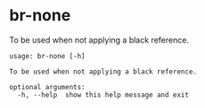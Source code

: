 # br-none

To be used when not applying a black reference.

```
usage: br-none [-h]

To be used when not applying a black reference.

optional arguments:
  -h, --help  show this help message and exit
```
